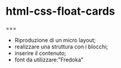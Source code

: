 # html-css-float-cards

===
- Riproduzione di un micro layout;
- realizzare una struttura con i blocchi;
- inserire il contenuto;
- font da utilizzare:"Fredoka"